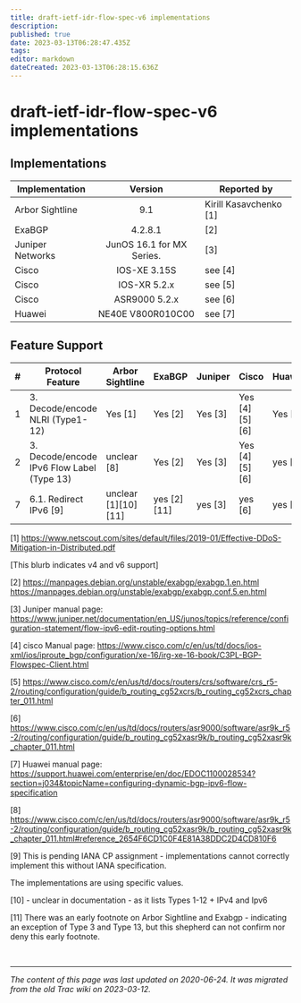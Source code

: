 ```yaml
---
title: draft-ietf-idr-flow-spec-v6 implementations
description: 
published: true
date: 2023-03-13T06:28:47.435Z
tags: 
editor: markdown
dateCreated: 2023-03-13T06:28:15.636Z
---
```


# draft-ietf-idr-flow-spec-v6 implementations

## Implementations

| Implementation     |           Version           |   Reported by             |
|--------------------|:---------------------------:|---------------------------|
|  Arbor Sightline   |  9.1                        |  Kirill Kasavchenko [1]   |
|  ExaBGP            |  4.2.8.1                    |  [2]                      |
|  Juniper Networks  |  JunOS 16.1 for MX Series.  |  [3]                      |
|  Cisco             |  IOS-XE 3.15S               |  see [4]                  |
|  Cisco             |  IOS-XR 5.2.x               |  see  [5]                 |
|  Cisco             |  ASR9000 5.2.x              |  see [6]                  |
|  Huawei            |  NE40E V800R010C00          |  see [7]                  |

## Feature Support

| #   |  Protocol Feature                            |  Arbor Sightline       |  ExaBGP        |  Juniper  |  Cisco            |  Huawei    |          |
|-----|----------------------------------------------|------------------------|----------------|-----------|-------------------|------------|----------|
|  1  |  3. Decode/encode NLRI (Type1-12)            |  Yes [1]               |  Yes [2]       |  Yes [3]  |  Yes [4] [5] [6]  |  Yes [7]   |          |
|  2  |  3. Decode/encode IPv6 Flow Label (Type 13)  |  unclear [8]           |  Yes [2]       |  Yes [3]  |  Yes [4][5][6]    |  yes [7]   |          |
|  7  |  6.1.  Redirect IPv6 [9]                     |  unclear [1][10][11]   |  yes [2] [11]  |  yes [3]  |  yes [6]          |  yes [6]   |  yes [7] |

 [1] https://www.netscout.com/sites/default/files/2019-01/Effective-DDoS-Mitigation-in-Distributed.pdf

  [This blurb indicates v4 and v6 support]

[2] https://manpages.debian.org/unstable/exabgp/exabgp.1.en.html https://manpages.debian.org/unstable/exabgp/exabgp.conf.5.en.html

[3] Juniper manual page: https://www.juniper.net/documentation/en_US/junos/topics/reference/configuration-statement/flow-ipv6-edit-routing-options.html

[4] cisco Manual page: https://www.cisco.com/c/en/us/td/docs/ios-xml/ios/iproute_bgp/configuration/xe-16/irg-xe-16-book/C3PL-BGP-Flowspec-Client.html

[5] https://www.cisco.com/c/en/us/td/docs/routers/crs/software/crs_r5-2/routing/configuration/guide/b_routing_cg52xcrs/b_routing_cg52xcrs_chapter_011.html

[6] https://www.cisco.com/c/en/us/td/docs/routers/asr9000/software/asr9k_r5-2/routing/configuration/guide/b_routing_cg52xasr9k/b_routing_cg52xasr9k_chapter_011.html

[7] Huawei manual page: https://support.huawei.com/enterprise/en/doc/EDOC1100028534?section=j034&topicName=configuring-dynamic-bgp-ipv6-flow-specification

[8] https://www.cisco.com/c/en/us/td/docs/routers/asr9000/software/asr9k_r5-2/routing/configuration/guide/b_routing_cg52xasr9k/b_routing_cg52xasr9k_chapter_011.html#reference_2654F6CD1C0F4E81A38DDC2D4CD810F6

[9] This is pending IANA CP assignment - implementations cannot correctly implement this without IANA specification.

  The implementations are using specific values.

[10] - unclear in documentation - as it lists Types 1-12 + IPv4 and Ipv6

[11] There was an early footnote on Arbor Sightline and Exabgp - indicating an exception of Type 3 and Type 13, but this shepherd can not confirm nor deny this early footnote. 

&nbsp;
&nbsp;
&nbsp;

---

*The content of this page was last updated on 2020-06-24. It was migrated from the old Trac wiki on 2023-03-12.*